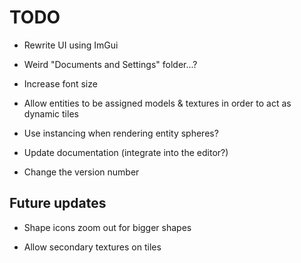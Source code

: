 # TODO

- Rewrite UI using ImGui

- Weird "Documents and Settings" folder...?

- Increase font size

- Allow entities to be assigned models & textures in order to act as dynamic tiles

- Use instancing when rendering entity spheres?

- Update documentation (integrate into the editor?)

- Change the version number

## Future updates

- Shape icons zoom out for bigger shapes

- Allow secondary textures on tiles
